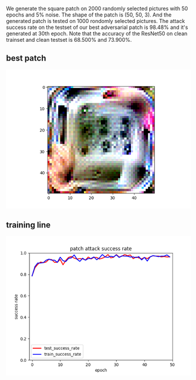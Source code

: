 We generate the square patch on 2000 randomly selected pictures with 50 epochs and 5% noise. The shape of the patch is (50, 50, 3). And the generated patch is tested on 1000 rondomly selected pictures. The attack success rate on the testset of our best adversarial patch is 98.48% and it's generated at 30th epoch. 
Note that the accuracy of the ResNet50 on clean trainset and clean testset is 68.500% and 73.900%.
## best patch
![best_patch](./pictures/best_patch.png)
## training line
![training line](./pictures/patch_attack_success_rate.png)
